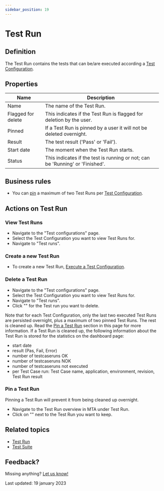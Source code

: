 ```yaml
---
sidebar_position: 19
---
```



# Test Run 

## Definition

The Test Run contains the tests that can be/are executed according a [Test Configuration](test-configuration).

## Properties
| Name               | Description                                                                   |
| ------------------ | ----------------------------------------------------------------------------- |
| Name               | The name of the Test Run.                                                     |
| Flagged for delete | This indicates if the Test Run is flagged for deletion by the user.           |
| Pinned             | If a Test Run is pinned by a user it will not be deleted overnight.           |
| Result             | The test result ('Pass' or 'Fail').                                           |
| Start date         | The moment when the Test Run starts.                                          |
| Status             | This indicates if the test is running or not; can be 'Running' or 'Finished'. |
  
## Business rules
- You can [pin](#pin-a-test-run) a maximum of two Test Runs per [Test Configuration](test-configuration).

## Actions on Test Run

### View Test Runs
- Navigate to the "Test configurations" page.
- Select the Test Configuration you want to view Test Runs for.
- Navigate to "Test runs".

### Create a new Test Run
- To create a new Test Run, [Execute a Test Configuration](test-configuration#execute-a-test-configuration).

### Delete a Test Run
- Navigate to the "Test configurations" page.
- Select the Test Configuration you want to view Test Runs for.
- Navigate to "Test runs".
- Click "<i class="fal fa-trash-can"></i>" for the Test run you want to delete.


Note that for each Test Configuration, only the last two executed Test Runs are persisted overnight, plus a maximum of two pinned Test Runs. The rest is cleaned up. Read the [Pin a Test Run](#pin-a-test-run) section in this page for more information.
If a Test Run is cleaned up, the following information about the Test Run is stored for the statistics on the dashboard page:
- start date
- result (Pas, Fail, Error)
- number of testcaseruns OK
- number of testcaseruns NOK
- number of testcaseruns not executed
- per Test Case run: Test Case name, application, environment, revision, Test Run result

### Pin a Test Run
Pinning a Test Run will prevent it from being cleaned up overnight.
- Navigate to the Test Run overview in MTA under Test Run.
- Click on "<i class="fas fa-thumbtack"></i>" next to the Test Run you want to keep.

## Related topics
- [Test Run](test-run)
- [Test Suite](test-suite)

## Feedback?
Missing anything? [Let us know!](mailto:support@menditect.com)

Last updated: 19 january 2023